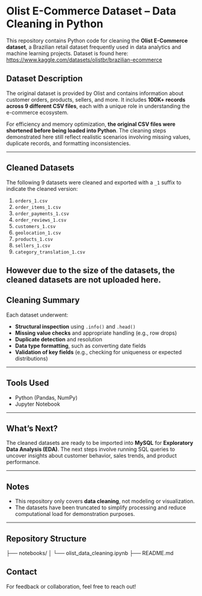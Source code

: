 # Olist E-Commerce Dataset – Data Cleaning in Python

This repository contains Python code for cleaning the **Olist E-Commerce dataset**, a Brazilian retail dataset frequently used in data analytics and machine learning projects. Dataset is found here:  https://www.kaggle.com/datasets/olistbr/brazilian-ecommerce


## Dataset Description

The original dataset is provided by Olist and contains information about customer orders, products, sellers, and more. It includes **100K+ records across 9 different CSV files**, each with a unique role in understanding the e-commerce ecosystem.

For efficiency and memory optimization, **the original CSV files were shortened before being loaded into Python**. The cleaning steps demonstrated here still reflect realistic scenarios involving missing values, duplicate records, and formatting inconsistencies.

---

## Cleaned Datasets

The following 9 datasets were cleaned and exported with a `_1` suffix to indicate the cleaned version:

1. `orders_1.csv`
2. `order_items_1.csv`
3. `order_payments_1.csv`
4. `order_reviews_1.csv`
5. `customers_1.csv`
6. `geolocation_1.csv`
7. `products_1.csv`
8. `sellers_1.csv`
9. `category_translation_1.csv`

However due to the size of the datasets, the cleaned datasets are not uploaded here. 
---

## Cleaning Summary

Each dataset underwent:
- **Structural inspection** using `.info()` and `.head()`
- **Missing value checks** and appropriate handling (e.g., row drops)
- **Duplicate detection** and resolution
- **Data type formatting**, such as converting date fields
- **Validation of key fields** (e.g., checking for uniqueness or expected distributions)

---

## Tools Used

- Python (Pandas, NumPy)
- Jupyter Notebook

---

## What’s Next?

The cleaned datasets are ready to be imported into **MySQL** for **Exploratory Data Analysis (EDA)**. The next steps involve running SQL queries to uncover insights about customer behavior, sales trends, and product performance.

---

## Notes

- This repository only covers **data cleaning**, not modeling or visualization.
- The datasets have been truncated to simplify processing and reduce computational load for demonstration purposes.

---

## Repository Structure
├── notebooks/
│ └── olist_data_cleaning.ipynb
├── README.md

## Contact

For feedback or collaboration, feel free to reach out!
